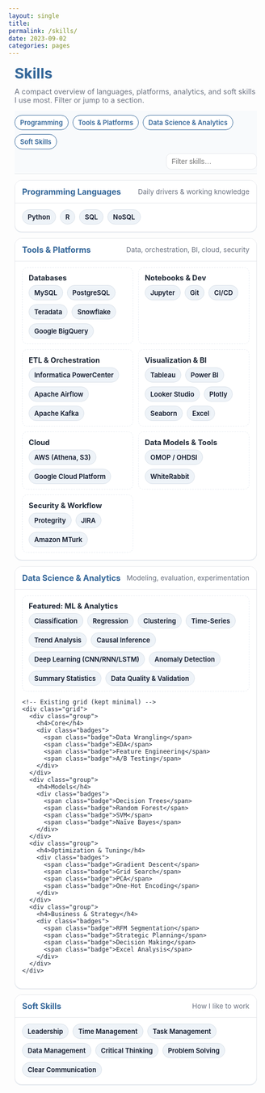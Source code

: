 ```yaml
---
layout: single
title:
permalink: /skills/
date: 2023-09-02
categories: pages
---
```


<link href="https://fonts.googleapis.com/css2?family=Inter:wght@400;600&display=swap" rel="stylesheet">

<style>
  :root{
    --brand:#336699; --ink:#1f2937; --muted:#6b7280;
    --card:#ffffff; --line:#e5e7eb; --ring:rgba(51,102,153,.12);
    --bg:#f8fafc; --wrap-max: 1000px;
  }

  /* Page wrapper */
  .skills-wrap{
    font-family:'Inter',system-ui,-apple-system,Segoe UI,Roboto,Helvetica,Arial,sans-serif;
    width:100%; max-width:min(100%, var(--wrap-max));
    margin-inline:auto; padding-inline:12px; box-sizing:border-box;
    color:var(--ink);
  }

  h1.page-title{ color:var(--brand); margin:.25rem 0 .6rem; font-size:clamp(24px,3vw,30px); }
  p.page-sub{ color:var(--muted); font-size:14.5px; margin:0 0 .8rem; }

  /* Sticky nav + filter */
  .topbar{
    position:sticky; top:0; z-index:1; background:var(--bg);
    border-bottom:1px solid var(--line); padding:8px 0; margin-bottom:.8rem;
    display:flex; flex-wrap:wrap; gap:8px; align-items:center;
  }
  .pills{ display:flex; gap:8px; flex-wrap:wrap; }
  .pill-link{
    text-decoration:none; color:var(--brand); border:1px solid var(--brand);
    background:#fff; padding:6px 10px; border-radius:999px; font-weight:600; font-size:13px;
  }
  .filter{
    margin-left:auto; display:flex; align-items:center; gap:8px;
  }
  .filter input{
    padding:7px 10px; border:1px solid var(--line); border-radius:10px;
    font-size:14px; width:180px; background:#fff;
  }

  /* Cards */
  .card{
    background:var(--card); border:1px solid var(--line); border-radius:14px;
    box-shadow:0 1px 0 var(--ring); margin:.7rem 0; overflow:hidden;
  }
  .card-header{
    display:flex; justify-content:space-between; align-items:center;
    padding:12px 14px; background:#fff;
  }
  .card-title{ font-weight:700; color:var(--brand); font-size:16px; }
  .card-sub{ color:var(--muted); font-size:13.5px; }

  .card-body{
    padding:12px 14px 14px; border-top:1px solid var(--line);
  }
  .grid{
    display:grid; gap:10px;
    grid-template-columns: repeat(1, minmax(0,1fr));
  }
  @media (min-width:760px){
    .grid{ grid-template-columns: repeat(2, minmax(0,1fr)); }
  }
  @media (min-width:980px){
    .grid{ grid-template-columns: repeat(3, minmax(0,1fr)); }
  }

  /* Groups within a card */
  .group{
    border:1px dashed #e9edf3; border-radius:10px; padding:10px 12px; background:#fff;
  }
  .group h4{
    margin:.1rem 0 .4rem; font-size:14.5px; color:var(--ink);
  }

  /* Badges */
  .badges{ display:flex; flex-wrap:wrap; gap:8px; }
  .badge{
    display:inline-flex; align-items:center; gap:6px;
    padding:6px 10px; font-size:13px; font-weight:600;
    background:#eef3f8; color:#0f172a; border:1px solid #dbe2ea; border-radius:999px;
  }
  .badge .ico{ width:16px; height:16px; object-fit:contain; border-radius:3px; }

  /* Hide helper when using filter */
  .hidden-by-filter{ display:none !important; }
</style>

<div class="skills-wrap">
  <h1 class="page-title">Skills</h1>
  <p class="page-sub">A compact overview of languages, platforms, analytics, and soft skills I use most. Filter or jump to a section.</p>

  <div class="topbar">
    <div class="pills">
      <a class="pill-link" href="#prog">Programming</a>
      <a class="pill-link" href="#tools">Tools & Platforms</a>
      <a class="pill-link" href="#ds">Data Science & Analytics</a>
      <a class="pill-link" href="#soft">Soft Skills</a>
    </div>
    <div class="filter" aria-label="Skill filter">
      <input id="skillFilter" type="search" placeholder="Filter skills…">
    </div>
  </div>

  <!-- PROGRAMMING -->
  <section class="card" id="prog">
    <div class="card-header">
      <div class="card-title">Programming Languages</div>
      <div class="card-sub">Daily drivers & working knowledge</div>
    </div>
    <div class="card-body">
      <div class="badges">
        <!-- Add icons by uncommenting <img class="ico" src="..."> if desired -->
        <span class="badge"><!-- <img class="ico" src="/assets/images/logo/python.png"> -->Python</span>
        <span class="badge"><!-- <img class="ico" src="/assets/images/logo/R_logo.jpg"> -->R</span>
        <span class="badge"><!-- <img class="ico" src="/assets/images/logo/sql_logo.png"> -->SQL</span>
        <span class="badge">NoSQL</span>  
      </div>
    </div>
  </section>

  <!-- TOOLS & PLATFORMS -->
  <section class="card" id="tools">
    <div class="card-header">
      <div class="card-title">Tools & Platforms</div>
      <div class="card-sub">Data, orchestration, BI, cloud, security</div>
    </div>
    <div class="card-body">
      <div class="grid">
        <div class="group">
          <h4>Databases</h4>
          <div class="badges">
            <span class="badge">MySQL</span>
            <span class="badge">PostgreSQL</span>
            <span class="badge">Teradata</span>
            <span class="badge">Snowflake</span>
            <span class="badge">Google&nbsp;BigQuery</span>
          </div>
        </div>
        <div class="group">
          <h4>Notebooks & Dev</h4>
          <div class="badges">
            <span class="badge">Jupyter</span>
            <span class="badge">Git</span>
            <span class="badge">CI/CD</span>
          </div>
        </div>
        <div class="group">
          <h4>ETL & Orchestration</h4>
          <div class="badges">
            <span class="badge">Informatica PowerCenter</span>
            <span class="badge">Apache Airflow</span>
            <span class="badge">Apache Kafka</span>
          </div>
        </div>
        <div class="group">
          <h4>Visualization & BI</h4>
          <div class="badges">
            <span class="badge">Tableau</span>
            <span class="badge">Power BI</span>
            <span class="badge">Looker Studio</span>
            <span class="badge">Plotly</span>
            <span class="badge">Seaborn</span>
            <span class="badge">Excel</span>
          </div>
        </div>
        <div class="group">
          <h4>Cloud</h4>
          <div class="badges">
            <span class="badge">AWS (Athena, S3)</span>
            <span class="badge">Google Cloud Platform</span>
          </div>
        </div>
        <div class="group">
          <h4>Data Models & Tools</h4>
          <div class="badges">
            <span class="badge">OMOP / OHDSI</span>
            <span class="badge">WhiteRabbit</span>
          </div>
        </div>
        <div class="group">
          <h4>Security & Workflow</h4>
          <div class="badges">
            <span class="badge">Protegrity</span>
            <span class="badge">JIRA</span>
            <span class="badge">Amazon MTurk</span>
          </div>
        </div>
      </div>
    </div>
  </section>

  <!-- DATA SCIENCE & ANALYTICS -->
<section class="card" id="ds">
  <div class="card-header">
    <div class="card-title">Data Science & Analytics</div>
    <div class="card-sub">Modeling, evaluation, experimentation</div>
  </div>
  <div class="card-body">
    <!-- NEW: Featured strip -->
    <div class="group" style="margin-bottom:10px;">
      <h4 style="margin:.1rem 0 .35rem;">Featured: ML & Analytics</h4>
      <div class="badges">
        <span class="badge">Classification</span>
        <span class="badge">Regression</span>
        <span class="badge">Clustering</span>
        <span class="badge">Time-Series</span>
        <span class="badge">Trend Analysis</span>
        <span class="badge">Causal Inference</span>
        <span class="badge">Deep Learning (CNN/RNN/LSTM)</span>
        <span class="badge">Anomaly Detection</span>
        <span class="badge">Summary Statistics</span>
        <span class="badge">Data Quality &amp; Validation</span>
      </div>
    </div>

    <!-- Existing grid (kept minimal) -->
    <div class="grid">
      <div class="group">
        <h4>Core</h4>
        <div class="badges">
          <span class="badge">Data Wrangling</span>
          <span class="badge">EDA</span>
          <span class="badge">Feature Engineering</span>
          <span class="badge">A/B Testing</span>
        </div>
      </div>
      <div class="group">
        <h4>Models</h4>
        <div class="badges">
          <span class="badge">Decision Trees</span>
          <span class="badge">Random Forest</span>
          <span class="badge">SVM</span>
          <span class="badge">Naïve Bayes</span>
        </div>
      </div>
      <div class="group">
        <h4>Optimization & Tuning</h4>
        <div class="badges">
          <span class="badge">Gradient Descent</span>
          <span class="badge">Grid Search</span>
          <span class="badge">PCA</span>
          <span class="badge">One-Hot Encoding</span>
        </div>
      </div>
      <div class="group">
        <h4>Business & Strategy</h4>
        <div class="badges">
          <span class="badge">RFM Segmentation</span>
          <span class="badge">Strategic Planning</span>
          <span class="badge">Decision Making</span>
          <span class="badge">Excel Analysis</span>
        </div>
      </div>
    </div>
  </div>
</section>


  <!-- SOFT SKILLS -->
  <section class="card" id="soft">
    <div class="card-header">
      <div class="card-title">Soft Skills</div>
      <div class="card-sub">How I like to work</div>
    </div>
    <div class="card-body">
      <div class="badges">
        <span class="badge">Leadership</span>
        <span class="badge">Time Management</span>
        <span class="badge">Task Management</span>
        <span class="badge">Data Management</span>
        <span class="badge">Critical Thinking</span>
        <span class="badge">Problem Solving</span>
        <span class="badge">Clear Communication</span>
      </div>
    </div>
  </section>
</div>

<script>
  // Simple client-side filter (matches text of badges and headings)
  const input = document.getElementById('skillFilter');
  if (input){
    input.addEventListener('input', () => {
      const q = input.value.trim().toLowerCase();
      document.querySelectorAll('.card').forEach(card => {
        // Show card if any badge/group/title matches
        const text = card.innerText.toLowerCase();
        const hit = q === '' || text.includes(q);
        card.classList.toggle('hidden-by-filter', !hit);
      });
    });
  }
</script>
